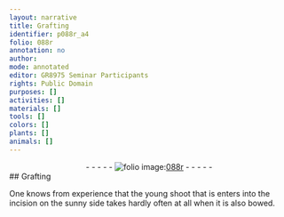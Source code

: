 ```yaml
---
layout: narrative
title: Grafting
identifier: p088r_a4
folio: 088r
annotation: no
author:
mode: annotated
editor: GR8975 Seminar Participants
rights: Public Domain
purposes: []
activities: []
materials: []
tools: []
colors: []
plants: []
animals: []
---
```


 <div class="folio" align="center">- - - - - <a href="http://gallica.bnf.fr/ark:/12148/btv1b10500001g/f181.image" target="_blank"><img src="https://cu-mkp.github.io/GR8975-edition/assets/photo-icon.png" alt="folio image: " style="display:inline-block; margin-bottom:-3px;"/>088r</a> - - - - - </div> 
## Grafting

 
 One knows from experience that the young shoot that is enters into the incision on the sunny side takes hardly often at all when it is also bowed. 
 